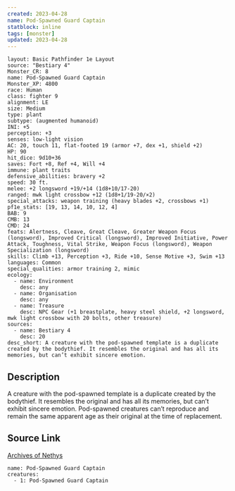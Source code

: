 ```yaml
---
created: 2023-04-28
name: Pod-Spawned Guard Captain
statblock: inline
tags: [monster]
updated: 2023-04-28
---
```

```statblock
layout: Basic Pathfinder 1e Layout
source: "Bestiary 4"
Monster_CR: 8
name: Pod-Spawned Guard Captain
Monster_XP: 4800
race: Human
class: fighter 9
alignment: LE
size: Medium
type: plant
subtype: (augmented humanoid)
INI: +5
perception: +3
senses: low-light vision
AC: 20, touch 11, flat-footed 19 (armor +7, dex +1, shield +2)
HP: 90
hit_dice: 9d10+36
saves: Fort +8, Ref +4, Will +4
immune: plant traits
defensive_abilities: bravery +2
speed: 30 ft.
melee: +2 longsword +19/+14 (1d8+10/17-20)
ranged: mwk light crossbow +12 (1d8+1/19-20/×2)
special_attacks: weapon training (heavy blades +2, crossbows +1)
pf1e_stats: [19, 13, 14, 10, 12, 4]
BAB: 9
CMB: 13
CMD: 24
feats: Alertness, Cleave, Great Cleave, Greater Weapon Focus (longsword), Improved Critical (longsword), Improved Initiative, Power Attack, Toughness, Vital Strike, Weapon Focus (longsword), Weapon Specialization (longsword)
skills: Climb +13, Perception +3, Ride +10, Sense Motive +3, Swim +13
languages: Common
special_qualities: armor training 2, mimic
ecology:
  - name: Environment
    desc: any
  - name: Organisation
    desc: any
  - name: Treasure
    desc: NPC Gear (+1 breastplate, heavy steel shield, +2 longsword, mwk light crossbow with 20 bolts, other treasure)
sources:
  - name: Bestiary 4
    desc: 20
desc_short: A creature with the pod-spawned template is a duplicate created by the bodythief. It resembles the original and has all its memories, but can’t exhibit sincere emotion.
```
## Description
A creature with the pod-spawned template is a duplicate created by the bodythief. It resembles the original and has all its memories, but can’t exhibit sincere emotion.
 Pod-spawned creatures can’t reproduce and remain the same apparent age as their original at the time of replacement.
## Source Link
[Archives of Nethys](https://aonprd.com/MonsterDisplay.aspx?ItemName=Pod-Spawned%20Guard%20Captain)
```encounter-table
name: Pod-Spawned Guard Captain
creatures:
  - 1: Pod-Spawned Guard Captain
```
